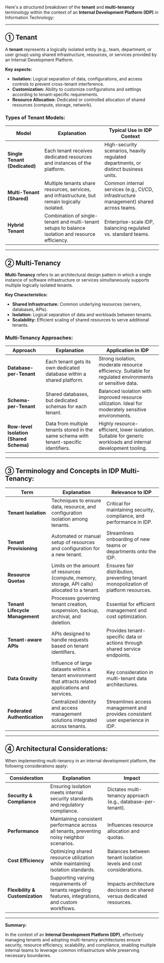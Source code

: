 Here's a structured breakdown of the **tenant** and **multi-tenancy** terminology within the context of an **Internal Development Platform (IDP)** in Information Technology:

---

## ① Tenant
A **tenant** represents a logically isolated entity (e.g., team, department, or user group) using shared infrastructure, resources, or services provided by an Internal Development Platform.

**Key aspects:**

- **Isolation:** Logical separation of data, configurations, and access controls to prevent cross-tenant interference.
- **Customization:** Ability to customize configurations and settings according to tenant-specific requirements.
- **Resource Allocation:** Dedicated or controlled allocation of shared resources (compute, storage, network).

### Types of Tenant Models:
| Model | Explanation | Typical Use in IDP Context |
|-------|-------------|----------------------------|
| **Single Tenant (Dedicated)** | Each tenant receives dedicated resources and instances of the platform. | High-security scenarios, heavily regulated departments, or distinct business units. |
| **Multi-Tenant (Shared)** | Multiple tenants share resources, services, and infrastructure, but remain logically isolated. | Common internal services (e.g., CI/CD, infrastructure management) shared across teams. |
| **Hybrid Tenant** | Combination of single-tenant and multi-tenant setups to balance isolation and resource efficiency. | Enterprise-scale IDP, balancing regulated vs. standard teams. |

---

## ② Multi-Tenancy
**Multi-Tenancy** refers to an architectural design pattern in which a single instance of software infrastructure or services simultaneously supports multiple logically isolated tenants.

**Key Characteristics:**

- **Shared Infrastructure:** Common underlying resources (servers, databases, APIs).
- **Isolation:** Logical separation of data and workloads between tenants.
- **Scalability:** Efficient scaling of shared resources to serve additional tenants.

### Multi-Tenancy Approaches:
| Approach | Explanation | Application in IDP |
|----------|-------------|--------------------|
| **Database-per-Tenant** | Each tenant gets its own dedicated database within a shared platform. | Strong isolation, moderate resource efficiency. Suitable for regulated environments or sensitive data. |
| **Schema-per-Tenant** | Shared databases, but dedicated schemas for each tenant. | Balanced isolation with improved resource utilization. Ideal for moderately sensitive environments. |
| **Row-level Isolation (Shared Schema)** | Data from multiple tenants stored in the same schema with tenant-specific identifiers. | Highly resource-efficient, lower isolation. Suitable for generic workloads and internal development tooling. |

---

## ③ Terminology and Concepts in IDP Multi-Tenancy:

| Term | Explanation | Relevance to IDP |
|------|-------------|------------------|
| **Tenant Isolation** | Techniques to ensure data, resource, and configuration isolation among tenants. | Critical for maintaining security, compliance, and performance in IDP. |
| **Tenant Provisioning** | Automated or manual setup of resources and configuration for a new tenant. | Streamlines onboarding of new teams or departments onto the IDP. |
| **Resource Quotas** | Limits on the amount of resources (compute, memory, storage, API calls) allocated to a tenant. | Ensures fair distribution, preventing tenant monopolization of platform resources. |
| **Tenant Lifecycle Management** | Processes governing tenant creation, suspension, backup, archival, and deletion. | Essential for efficient management and cost optimization. |
| **Tenant-aware APIs** | APIs designed to handle requests based on tenant identifiers. | Provides tenant-specific data or actions through shared service endpoints. |
| **Data Gravity** | Influence of large datasets within a tenant environment that attracts related applications and services. | Key consideration in multi-tenant data architectures. |
| **Federated Authentication** | Centralized identity and access management solutions integrated across tenants. | Streamlines access management and provides consistent user experience in IDP. |

---

## ④ Architectural Considerations:

When implementing multi-tenancy in an internal development platform, the following considerations apply:

| Consideration | Explanation | Impact |
|---------------|-------------|--------|
| **Security & Compliance** | Ensuring isolation meets internal security standards and regulatory compliance. | Dictates multi-tenancy approach (e.g., database-per-tenant). |
| **Performance** | Maintaining consistent performance across all tenants, preventing noisy neighbor scenarios. | Influences resource allocation and quotas. |
| **Cost Efficiency** | Optimizing shared resource utilization while maintaining isolation standards. | Balances between tenant isolation levels and cost considerations. |
| **Flexibility & Customization** | Supporting varying requirements of tenants regarding features, integrations, and custom workflows. | Impacts architecture decisions on shared versus dedicated resources. |

---

**Summary:**

In the context of an **Internal Development Platform (IDP)**, effectively managing tenants and adopting multi-tenancy architectures ensure security, resource efficiency, scalability, and compliance, enabling multiple internal teams to leverage common infrastructure while preserving necessary boundaries.
